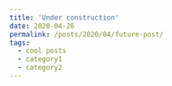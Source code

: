 ```yaml
---
title: 'Under construction'
date: 2020-04-26
permalink: /posts/2020/04/future-post/
tags:
  - cool posts
  - category1
  - category2
---
```

